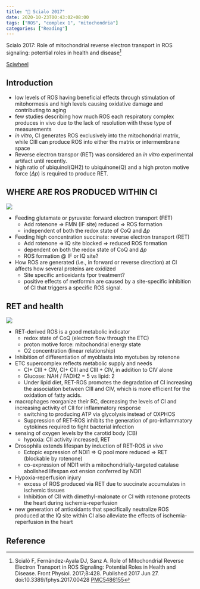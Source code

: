 ```yaml
---
title: "📝 Scialo 2017"
date: 2020-10-23T00:43:02+08:00
tags: ["ROS", "complex 1", "mitochondria"]
categories: ["Reading"]
---
```


Scialo 2017: Role of mitochondrial reverse electron transport in ROS signaling: potential roles in health and disease[^Scialo2017]

[Sciwheel](https://sciwheel.com/work/#/items/3932960)

<!--more-->

## Introduction
* low levels of ROS having beneficial effects through stimulation of mitohormesis and high levels causing oxidative damage and contributing to aging
* few studies describing how much ROS each respiratory complex produces in vivo due to the lack of resolution with these type of measurements
* *in vitro*, CI generates ROS exclusively into the mitochondrial matrix, while CIII can produce ROS into either the matrix or intermembrane space
* Reverse electron transpor (RET) was considered an *in vitro* experimental artifact until recently.
* high ratio of ubiquinol(QH2) to ubiquinone(Q) and a high proton motive force ($\Delta p$) is required to produce RET.

## WHERE ARE ROS PRODUCED WITHIN CI
![](https://www.frontiersin.org/files/Articles/273331/fphys-08-00428-HTML-r1/image_m/fphys-08-00428-g001.jpg)
* Feeding glutamate or pyruvate: forward electron transport (FET)
    * Add rotenone => FMN (IF site) reduced => ROS formation
    * independent of both the redox state of CoQ and $\Delta p$
* Feeding high concentration succinate: reverse electron transport (RET)
    * Add rotenone => IQ site blocked => reduced ROS formation
    * dependent on both the redox state of CoQ and $\Delta p$
    * ROS formation @ IF or IQ site?
* How ROS are generated (i.e., in forward or reverse direction) at CI affects how several proteins are oxidized
    * Site specific antioxidants fpor treatment?
    * positive effects of metformin are caused by a site-specific inhibition of CI that triggers a specific ROS signal.

## RET and health
![](https://www.frontiersin.org/files/Articles/273331/fphys-08-00428-HTML-r1/image_m/fphys-08-00428-g002.jpg)
* RET-derived ROS is a good metabolic indicator
    * redox state of CoQ (electron flow through the ETC)
    * proton motive force: mitochondrial energy state
    * O2 concentration (linear relationship)
* Inhibition of differentiation of myoblasts into myotubes by rotenone
* ETC supercomplex reflects metabolic supply and needs
    * CI+ CIII + CIV, CI+ CIII and CIII + CIV, in addition to CIV alone
    * Glucose: NAH / FADH2 = 5 vs lipid: 2
    * Under lipid diet, RET-ROS promotes the degradation of CI increasing the association between CIII and CIV, which is more efficient for the oxidation of fatty acids.
* macrophages reorganize their RC, decreasing the levels of CI and increasing activity of CII for inflammatory response
    * switching to producing ATP via glycolysis instead of OXPHOS
    * Suppression of RET-ROS inhibits the generation of pro-inflammatory cytokines required to fight bacterial infection
* sensing of oxygen levels by the carotid body (CB)
    * hypoxia: CII activity increased, RET
* Drosophila extends lifespan by induction of RET-ROS *in vivo*
    * Ectopic expression of NDI1 => Q pool more reduced => RET (blockable by rotenone)
    * co-expression of NDI1 with a mitochondrially-targeted catalase abolished lifespan ext ension conferred by NDI1
* Hypoxia-reperfusion injury
    * excess of ROS produced via RET due to succinate accumulates in ischemic tissues
    * Inhibition of CII with dimethyl-malonate or CI with rotenone protects the heart during ischemia-reperfusion
* new generation of antioxidants that specifically neutralize ROS produced at the IQ site within CI also alleviate the effects of ischemia-reperfusion in the heart

## Reference
[^Scialo2017]: Scialò F, Fernández-Ayala DJ, Sanz A. Role of Mitochondrial Reverse Electron Transport in ROS Signaling: Potential Roles in Health and Disease. Front Physiol. 2017;8:428. Published 2017 Jun 27. doi:10.3389/fphys.2017.00428 [PMC5486155](https://www.ncbi.nlm.nih.gov/pmc/articles/PMC5486155/)

